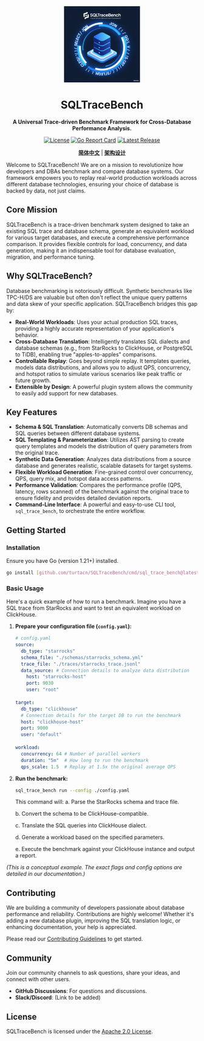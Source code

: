 <div align="center">
  <img src="logo.png" alt="SQLTraceBench Logo" width="200" height="200">
  <h1>SQLTraceBench</h1>
  <p>
    <strong>A Universal Trace-driven Benchmark Framework for Cross-Database Performance Analysis.</strong>
  </p>
  <p>
    <!--<a href="https://github.com/turtacn/SQLTraceBench/actions/workflows/go.yml"><img src="https://github.com/turtacn/SQLTraceBench/actions/workflows/go.yml/badge.svg" alt="Build Status"></a>-->
    <a href="https://github.com/turtacn/SQLTraceBench/blob/main/LICENSE"><img src="https://img.shields.io/badge/License-Apache_2.0-blue.svg" alt="License"></a>
    <a href="https://goreportcard.com/report/github.com/turtacn/SQLTraceBench"><img src="https://goreportcard.com/badge/github.com/turtacn/SQLTraceBench" alt="Go Report Card"></a>
    <a href="https://github.com/turtacn/SQLTraceBench/releases"><img src="https://img.shields.io/github/v/release/turtacn/SQLTraceBench" alt="Latest Release"></a>
  </p>
  <p>
    <a href="README-zh.md"><strong>简体中文</strong></a> | <a href="docs/architecture.md"><strong>架构设计</strong></a>
  </p>
</div>

Welcome to SQLTraceBench! We are on a mission to revolutionize how developers and DBAs benchmark and compare database systems. Our framework empowers you to replay real-world production workloads across different database technologies, ensuring your choice of database is backed by data, not just claims.

## Core Mission

SQLTraceBench is a trace-driven benchmark system designed to take an existing SQL trace and database schema, generate an equivalent workload for various target databases, and execute a comprehensive performance comparison. It provides flexible controls for load, concurrency, and data generation, making it an indispensable tool for database evaluation, migration, and performance tuning.

## Why SQLTraceBench?

Database benchmarking is notoriously difficult. Synthetic benchmarks like TPC-H/DS are valuable but often don't reflect the unique query patterns and data skew of your specific application. SQLTraceBench bridges this gap by:

* **Real-World Workloads**: Uses your actual production SQL traces, providing a highly accurate representation of your application's behavior.
* **Cross-Database Translation**: Intelligently translates SQL dialects and database schemas (e.g., from StarRocks to ClickHouse, or PostgreSQL to TiDB), enabling true "apples-to-apples" comparisons.
* **Controllable Replay**: Goes beyond simple replay. It templates queries, models data distributions, and allows you to adjust QPS, concurrency, and hotspot ratios to simulate various scenarios like peak traffic or future growth.
* **Extensible by Design**: A powerful plugin system allows the community to easily add support for new databases.

## Key Features

* **Schema & SQL Translation**: Automatically converts DB schemas and SQL queries between different database systems.
* **SQL Templating & Parameterization**: Utilizes AST parsing to create query templates and models the distribution of query parameters from the original trace.
* **Synthetic Data Generation**: Analyzes data distributions from a source database and generates realistic, scalable datasets for target systems.
* **Flexible Workload Generation**: Fine-grained control over concurrency, QPS, query mix, and hotspot data access patterns.
* **Performance Validation**: Compares the performance profile (QPS, latency, rows scanned) of the benchmark against the original trace to ensure fidelity and provides detailed deviation reports.
* **Command-Line Interface**: A powerful and easy-to-use CLI tool, `sql_trace_bench`, to orchestrate the entire workflow.

## Getting Started

### Installation

Ensure you have Go (version 1.21+) installed.

```bash
go install [github.com/turtacn/SQLTraceBench/cmd/sql_trace_bench@latest](https://github.com/turtacn/SQLTraceBench/cmd/sql_trace_bench@latest)
````

### Basic Usage

Here's a quick example of how to run a benchmark. Imagine you have a SQL trace from StarRocks and want to test an equivalent workload on ClickHouse.

1.  **Prepare your configuration file (`config.yaml`):**

    ```yaml
    # config.yaml
    source:
      db_type: "starrocks"
      schema_file: "./schemas/starrocks_schema.yml"
      trace_file: "./traces/starrocks_trace.jsonl"
      data_source: # Connection details to analyze data distribution
        host: "starrocks-host"
        port: 9030
        user: "root"

    target:
      db_type: "clickhouse"
      # Connection details for the target DB to run the benchmark
      host: "clickhouse-host"
      port: 9000
      user: "default"

    workload:
      concurrency: 64 # Number of parallel workers
      duration: "5m"  # How long to run the benchmark
      qps_scale: 1.5  # Replay at 1.5x the original average QPS
    ```

2.  **Run the benchmark:**

    ```bash
    sql_trace_bench run --config ./config.yaml
    ```

    This command will:
    a. Parse the StarRocks schema and trace file.
    
    b. Convert the schema to be ClickHouse-compatible.
    
    c. Translate the SQL queries into ClickHouse dialect.
    
    d. Generate a workload based on the specified parameters.
    
    e. Execute the benchmark against your ClickHouse instance and output a report.

*(This is a conceptual example. The exact flags and config options are detailed in our documentation.)*

## Contributing

We are building a community of developers passionate about database performance and reliability. Contributions are highly welcome! Whether it's adding a new database plugin, improving the SQL translation logic, or enhancing documentation, your help is appreciated.

Please read our [Contributing Guidelines](https://www.google.com/search?q=./CONTRIBUTING.md) to get started.

## Community

Join our community channels to ask questions, share your ideas, and connect with other users.

  * **GitHub Discussions**: For questions and discussions.
  * **Slack/Discord**: (Link to be added)

## License

SQLTraceBench is licensed under the [Apache 2.0 License](https://www.google.com/search?q=./LICENSE).
